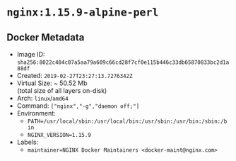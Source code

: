 # `nginx:1.15.9-alpine-perl`

## Docker Metadata

- Image ID: `sha256:8022c404c07a5aa79a609c66cd28f7cf0e115b446c33db65870833bc2d1a88df`
- Created: `2019-02-27T23:27:13.7276342Z`
- Virtual Size: ~ 50.52 Mb  
  (total size of all layers on-disk)
- Arch: `linux`/`amd64`
- Command: `["nginx","-g","daemon off;"]`
- Environment:
  - `PATH=/usr/local/sbin:/usr/local/bin:/usr/sbin:/usr/bin:/sbin:/bin`
  - `NGINX_VERSION=1.15.9`
- Labels:
  - `maintainer=NGINX Docker Maintainers <docker-maint@nginx.com>`
